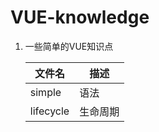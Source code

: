 # VUE-knowledge

1. 一些简单的VUE知识点

    | 文件名 | 描述 |
    | - | - |
    | simple | 语法 |
    | lifecycle | 生命周期 |